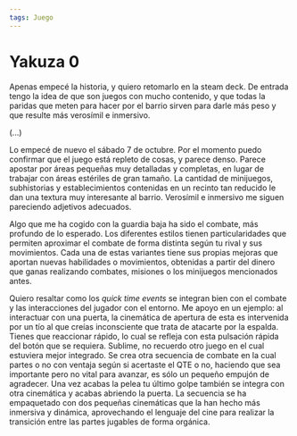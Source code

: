 ```yaml
---
tags: Juego
---
```

# Yakuza 0

Apenas empecé la historia, y quiero retomarlo en la steam deck. De entrada tengo la idea de que son juegos con mucho contenido, y que todas la paridas que meten para hacer por el barrio sirven para darle más peso y que resulte más verosímil e inmersivo.

(...)

Lo empecé de nuevo el sábado 7 de octubre. Por el momento puedo confirmar que el juego está repleto de cosas, y parece denso. Parece apostar por áreas pequeñas muy detalladas y completas, en lugar de trabajar con áreas estériles de gran tamaño. La cantidad de minijuegos, subhistorias y establecimientos contenidas en un recinto tan reducido le dan una textura muy interesante al barrio. Verosímil e inmersivo me siguen pareciendo adjetivos adecuados.

Algo que me ha cogido con la guardia baja ha sido el combate, más profundo de lo esperado. Los diferentes estilos tienen particularidades que permiten aproximar el combate de forma distinta según tu rival y sus movimientos. Cada una de estas variantes tiene sus propias mejoras que aportan nuevas habilidades o movimientos, obtenidas a partir del dinero que ganas realizando combates, misiones o los minijuegos mencionados antes.

Quiero resaltar como los _quick time events_ se integran bien con el combate y las interacciones del jugador con el entorno. Me apoyo en un ejemplo: al interactuar con una puerta, la cinemática de apertura de esta es intervenida por un tío al que creías inconsciente que trata de atacarte por la espalda. Tienes que reaccionar rápido, lo cual se refleja con esta pulsación rápida del botón que se requiera. Sublime, no recuerdo otro juego en el cual estuviera mejor integrado. Se crea otra secuencia de combate en la cual partes o no con ventaja según si acertaste el QTE o no, haciendo que sea importante pero no vital para avanzar, es sólo un pequeño empujón de agradecer. Una vez acabas la pelea tu último golpe también se integra con otra cinemática y acabas abriendo la puerta. La secuencia se ha empaquetado con dos pequeñas cinemáticas que la han hecho más inmersiva y dinámica, aprovechando el lenguaje del cine para realizar la transición entre las partes jugables de forma orgánica.